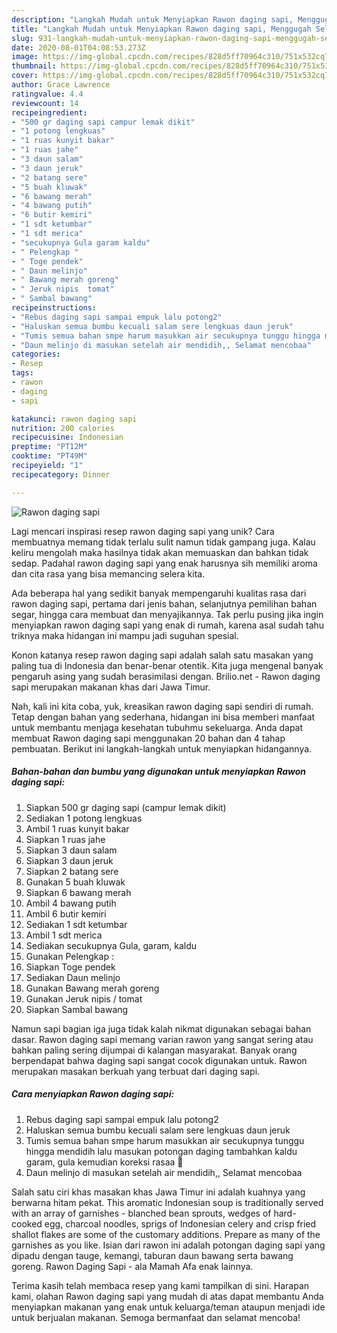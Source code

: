 ```yaml
---
description: "Langkah Mudah untuk Menyiapkan Rawon daging sapi, Menggugah Selera"
title: "Langkah Mudah untuk Menyiapkan Rawon daging sapi, Menggugah Selera"
slug: 931-langkah-mudah-untuk-menyiapkan-rawon-daging-sapi-menggugah-selera
date: 2020-08-01T04:08:53.273Z
image: https://img-global.cpcdn.com/recipes/828d5ff70964c310/751x532cq70/rawon-daging-sapi-foto-resep-utama.jpg
thumbnail: https://img-global.cpcdn.com/recipes/828d5ff70964c310/751x532cq70/rawon-daging-sapi-foto-resep-utama.jpg
cover: https://img-global.cpcdn.com/recipes/828d5ff70964c310/751x532cq70/rawon-daging-sapi-foto-resep-utama.jpg
author: Grace Lawrence
ratingvalue: 4.4
reviewcount: 14
recipeingredient:
- "500 gr daging sapi campur lemak dikit"
- "1 potong lengkuas"
- "1 ruas kunyit bakar"
- "1 ruas jahe"
- "3 daun salam"
- "3 daun jeruk"
- "2 batang sere"
- "5 buah kluwak"
- "6 bawang merah"
- "4 bawang putih"
- "6 butir kemiri"
- "1 sdt ketumbar"
- "1 sdt merica"
- "secukupnya Gula garam kaldu"
- " Pelengkap "
- " Toge pendek"
- " Daun melinjo"
- " Bawang merah goreng"
- " Jeruk nipis  tomat"
- " Sambal bawang"
recipeinstructions:
- "Rebus daging sapi sampai empuk lalu potong2"
- "Haluskan semua bumbu kecuali salam sere lengkuas daun jeruk"
- "Tumis semua bahan smpe harum masukkan air secukupnya tunggu hingga mendidih lalu masukan potongan daging tambahkan kaldu garam, gula kemudian koreksi rasaa 🤗"
- "Daun melinjo di masukan setelah air mendidih,, Selamat mencobaa"
categories:
- Resep
tags:
- rawon
- daging
- sapi

katakunci: rawon daging sapi 
nutrition: 200 calories
recipecuisine: Indonesian
preptime: "PT12M"
cooktime: "PT49M"
recipeyield: "1"
recipecategory: Dinner

---
```



![Rawon daging sapi](https://img-global.cpcdn.com/recipes/828d5ff70964c310/751x532cq70/rawon-daging-sapi-foto-resep-utama.jpg)

Lagi mencari inspirasi resep rawon daging sapi yang unik? Cara membuatnya memang tidak terlalu sulit namun tidak gampang juga. Kalau keliru mengolah maka hasilnya tidak akan memuaskan dan bahkan tidak sedap. Padahal rawon daging sapi yang enak harusnya sih memiliki aroma dan cita rasa yang bisa memancing selera kita.

Ada beberapa hal yang sedikit banyak mempengaruhi kualitas rasa dari rawon daging sapi, pertama dari jenis bahan, selanjutnya pemilihan bahan segar, hingga cara membuat dan menyajikannya. Tak perlu pusing jika ingin menyiapkan rawon daging sapi yang enak di rumah, karena asal sudah tahu triknya maka hidangan ini mampu jadi suguhan spesial.

Konon katanya resep rawon daging sapi adalah salah satu masakan yang paling tua di Indonesia dan benar-benar otentik. Kita juga mengenal banyak pengaruh asing yang sudah berasimilasi dengan. Brilio.net - Rawon daging sapi merupakan makanan khas dari Jawa Timur.


Nah, kali ini kita coba, yuk, kreasikan rawon daging sapi sendiri di rumah. Tetap dengan bahan yang sederhana, hidangan ini bisa memberi manfaat untuk membantu menjaga kesehatan tubuhmu sekeluarga. Anda dapat membuat Rawon daging sapi menggunakan 20 bahan dan 4 tahap pembuatan. Berikut ini langkah-langkah untuk menyiapkan hidangannya.

<!--inarticleads1-->

##### Bahan-bahan dan bumbu yang digunakan untuk menyiapkan Rawon daging sapi:

1. Siapkan 500 gr daging sapi (campur lemak dikit)
1. Sediakan 1 potong lengkuas
1. Ambil 1 ruas kunyit bakar
1. Siapkan 1 ruas jahe
1. Siapkan 3 daun salam
1. Siapkan 3 daun jeruk
1. Siapkan 2 batang sere
1. Gunakan 5 buah kluwak
1. Siapkan 6 bawang merah
1. Ambil 4 bawang putih
1. Ambil 6 butir kemiri
1. Sediakan 1 sdt ketumbar
1. Ambil 1 sdt merica
1. Sediakan secukupnya Gula, garam, kaldu
1. Gunakan  Pelengkap :
1. Siapkan  Toge pendek
1. Sediakan  Daun melinjo
1. Gunakan  Bawang merah goreng
1. Gunakan  Jeruk nipis / tomat
1. Siapkan  Sambal bawang


Namun sapi bagian iga juga tidak kalah nikmat digunakan sebagai bahan dasar. Rawon daging sapi memang varian rawon yang sangat sering atau bahkan paling sering dijumpai di kalangan masyarakat. Banyak orang berpendapat bahwa daging sapi sangat cocok digunakan untuk. Rawon merupakan masakan berkuah yang terbuat dari daging sapi. 

<!--inarticleads2-->

##### Cara menyiapkan Rawon daging sapi:

1. Rebus daging sapi sampai empuk lalu potong2
1. Haluskan semua bumbu kecuali salam sere lengkuas daun jeruk
1. Tumis semua bahan smpe harum masukkan air secukupnya tunggu hingga mendidih lalu masukan potongan daging tambahkan kaldu garam, gula kemudian koreksi rasaa 🤗
1. Daun melinjo di masukan setelah air mendidih,, Selamat mencobaa


Salah satu ciri khas masakan khas Jawa Timur ini adalah kuahnya yang berwarna hitam pekat. This aromatic Indonesian soup is traditionally served with an array of garnishes - blanched bean sprouts, wedges of hard-cooked egg, charcoal noodles, sprigs of Indonesian celery and crisp fried shallot flakes are some of the customary additions. Prepare as many of the garnishes as you like. Isian dari rawon ini adalah potongan daging sapi yang dipadu dengan tauge, kemangi, taburan daun bawang serta bawang goreng. Rawon Daging Sapi - ala Mamah Afa enak lainnya. 

Terima kasih telah membaca resep yang kami tampilkan di sini. Harapan kami, olahan Rawon daging sapi yang mudah di atas dapat membantu Anda menyiapkan makanan yang enak untuk keluarga/teman ataupun menjadi ide untuk berjualan makanan. Semoga bermanfaat dan selamat mencoba!
